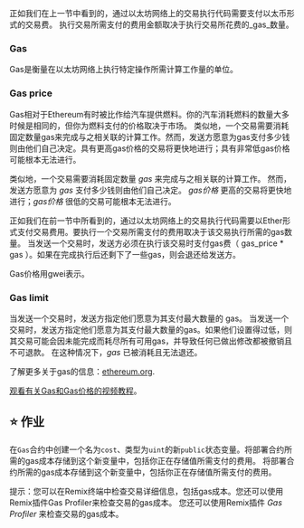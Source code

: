 正如我们在上一节中看到的，通过以太坊网络上的交易执行代码需要支付以太币形式的交易费。 执行交易所需支付的费用金额取决于执行交易所花费的_gas_数量。

### Gas

Gas是衡量在以太坊网络上执行特定操作所需计算工作量的单位。

### Gas price

Gas相对于Ethereum有时被比作给汽车提供燃料。你的汽车消耗燃料的数量大多时候是相同的，但你为燃料支付的价格取决于市场。 类似地，一个交易需要消耗固定数量gas来完成与之相关联的计算工作。然而，发送方愿意为gas支付多少钱则由他们自己决定。具有更高gas价格的交易将更快地进行；具有非常低gas价格可能根本无法进行。

类似地，一个交易需要消耗固定数量 _gas_ 来完成与之相关联的计算工作。 然而，发送方愿意为 _gas_ 支付多少钱则由他们自己决定。 _gas价格_ 更高的交易将更快地进行；_gas价格_ 很低的交易可能根本无法进行。

正如我们在前一节中所看到的，通过以太坊网络上的交易执行代码需要以Ether形式支付交易费用。要执行一个交易所需支付的费用取决于该交易执行所需的gas数量。 当发送一个交易时，发送方必须在执行该交易时支付gas费（ gas_price \* gas ）。如果在完成执行后还剩下了一些gas，则会退还给发送方。

Gas价格用gwei表示。

### Gas limit

当发送一个交易时，发送方指定他们愿意为其支付最大数量的 gas。 当发送一个交易时，发送方指定他们愿意为其支付最大数量的gas。如果他们设置得过低，则其交易可能会因未能完成而耗尽所有可用gas，并导致任何已做出修改都被撤销且不可退款。 在这种情况下，_gas_ 已被消耗且无法退还。

了解更多关于gas的信息：<a href="https://ethereum.org/en/developers/docs/gas/" target="_blank">ethereum.org</a>.

<a href="https://www.youtube.com/watch?v=oTS9uxU6cAM" target="_blank">观看有关Gas和Gas价格的视频教程</a>。

## ⭐️ 作业

在`Gas`合约中创建一个名为`cost`、类型为`uint`的新`public`状态变量。将部署合约所需的gas成本存储到这个新变量中，包括你正在存储值所需支付的费用。 将部署合约所需的gas成本存储到这个新变量中，包括你正在存储值所需支付的费用。

提示：您可以在Remix终端中检查交易详细信息，包括gas成本。您还可以使用Remix插件Gas Profiler来检查交易的gas成本。 您还可以使用Remix插件 _Gas Profiler_ 来检查交易的gas成本。